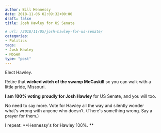 ```yaml
---
author: Bill Hennessy
date: 2018-11-06 02:09:32+00:00
draft: false
title: Josh Hawley for US Senate

# url: /2018/11/05/josh-hawley-for-us-senate/
categories:
- Politics
tags:
- Josh Hawley
- MoSen
type: "post"
---
```





Elect Hawley. 







Retire that **wicked witch of the swamp McCaskill** so you can walk with a little pride, Missouri. 







**I am 100% voting proudly for Josh Hawley** for US Senate, and you will too. 







No need to say more. Vote for Hawley all the way and silently wonder what's wrong with anyone who doesn't. (There's something wrong. Say a prayer for them.)







I repeat: **Hennessy's for Hawley 100%. **



